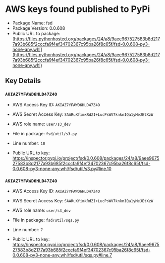 # AWS keys found published to PyPi

* Package Name: fsd
* Package Version: 0.0.608
* Public URL to package: [https://files.pythonhosted.org/packages/24/a8/9aee967527583b8d2177a93b685f2cccfa9f4ef34702367c95ba26f8c65f/fsd-0.0.608-py3-none-any.whl](https://files.pythonhosted.org/packages/24/a8/9aee967527583b8d2177a93b685f2cccfa9f4ef34702367c95ba26f8c65f/fsd-0.0.608-py3-none-any.whl)

## Key Details

### `AKIAZ7YFAWD6HLD47Z4O`

* AWS Access Key ID: `AKIAZ7YFAWD6HLD47Z4O`
* AWS Secret Access Key: `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` 
* AWS role name: `user/s3_dev`
* File in package: `fsd/util/s3.py`
* Line number: `10`

* Public URL to key: https://inspector.pypi.io/project/fsd/0.0.608/packages/24/a8/9aee967527583b8d2177a93b685f2cccfa9f4ef34702367c95ba26f8c65f/fsd-0.0.608-py3-none-any.whl/fsd/util/s3.py#line.10



### `AKIAZ7YFAWD6HLD47Z4O`

* AWS Access Key ID: `AKIAZ7YFAWD6HLD47Z4O`
* AWS Secret Access Key: `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` 
* AWS role name: `user/s3_dev`
* File in package: `fsd/util/sqs.py`
* Line number: `7`

* Public URL to key: https://inspector.pypi.io/project/fsd/0.0.608/packages/24/a8/9aee967527583b8d2177a93b685f2cccfa9f4ef34702367c95ba26f8c65f/fsd-0.0.608-py3-none-any.whl/fsd/util/sqs.py#line.7


